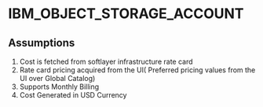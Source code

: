 # IBM_OBJECT_STORAGE_ACCOUNT

## Assumptions

1. Cost is fetched from softlayer infrastructure rate card
2. Rate card pricing acquired from the UI( Preferred pricing values from the UI over Global Catalog)
3. Supports Monthly Billing
4. Cost Generated in USD Currency